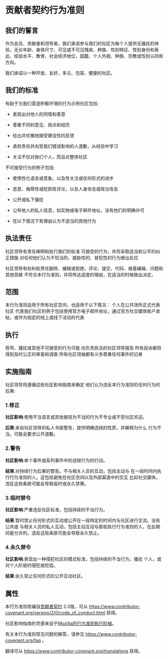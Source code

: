 # 贡献者契约行为准则

## 我们的誓言

作为会员、贡献者和领导者，我们承诺参与我们的社区为每个人提供无骚扰的体验，无论年龄、身体尺寸、可见或不可见残疾、种族、性别特征、性别身份和表达、经验水平、教育、社会经济地位，国籍、个人外貌、种族、宗教或性别认同和方向。

我们承诺以一种开放、友好，多元、包容、健康的社区。

## 我们的标准

有助于为我们营造积极环境的行为示例社区包括:

* 表现出对他人的同情和善意

* 尊重不同的意见、观点和经历

* 给出并优雅地接受建设性的反馈

* 承担责任并向受我们错误影响的人道歉，从经验中学习

* 关注不仅对我们个人，而且对整体社区

不可接受行为的例子包括:

* 使用性化语言或意象，以及性关注或任何形式的进步

* 恶意、侮辱性或贬损性评论，以及人身攻击或政治攻击

* 公开或私下骚扰

* 公布他人的私人信息，如实物或电子邮件地址，没有他们的明确许可

* 在以下情况下有理由认为不适当的其他行为

## 执法责任

社区领导有责任阐明和执行我们的标准
可接受的行为，并将采取适当和公平的纠正措施
对任何他们认为不恰当的、威胁性的、冒犯性的行为做出反应

社区领导有权利和责任删除、编辑或拒绝，评论、提交、代码、维基编辑、问题和其他贡献
不符合本行为准则，并将传达适度的理由，在适当的时候做出决定。

## 范围

本行为准则适用于所有社区空间，也适用于以下情况：
个人在公共场所正式代表社区
代表我们社区的例子包括使用官方电子邮件地址，通过官方社交媒体账户发帖，或作为指定的线上或线下活动的代表

## 执行

辱骂、骚扰或其他不可接受的行为可能
向负责执法的社区领导报告
所有投诉都将得到及时公正的审查和调查
所有社区领袖都有义务尊重任何事件的记者

## 实施指南

社区领导将遵循这些社区影响指南来确定
他们认为违反本行为准则的任何行为的后果:

### 1.修正

**社区影响**:使用不当语言或其他被视为不当的行为不专业或不受社区欢迎。

**后果**:来自社区领导的私人书面警告，提供明确违规的性质，并解释为什么
行为不当。可能会要求公开道歉。

### 2.警告

**社区影响**:单个事件或系列事件中的违规行为的行动。

**结果**:对持续行为后果的警告。不与相关人员的互动，包括主动与
在一段时间内执行行为准则的人。这包括避免在社区空间以及外部渠道中的交互
比如社交媒体。违反这些条款可能会导致临时或永久禁赛。

### 3.临时禁令

**社区影响**:严重违反社区标准，包括持续的不当行为。

**结果**:暂时禁止任何形式的互动或公开在一段特定的时间内与社区进行交流。没有公共或
与相关人员的私人互动，包括主动互动与那些执行行为准则的人，在此期间是允许的。违反这些条款可能会导致永久禁止。

### 4.永久禁令

**社区影响**:表现出一种侵犯社区的模式标准，包括持续的不当行为，骚扰
个人，或对个人阶层的侵犯或贬低。

**结果**:永久禁止任何形式的公开互动社区。

## 属性

本行为准则改编自[贡献者契约][主页] 2.0版，可从 https://www.contributor-covenant.org/version/2/0/code_of_conduct.html 获得。

社区影响指南的灵感来自于[Mozilla的行为准则执行阶梯](https://github.com/mozilla/diversity)。

[主页]: https://www.contributor-covenant.org

有关本行为准则常见问题的解答，请参见 https://www.contributor-covenant.org/faq 。

翻译可从 https://www.contributor-covenant.org/translations 获得。
